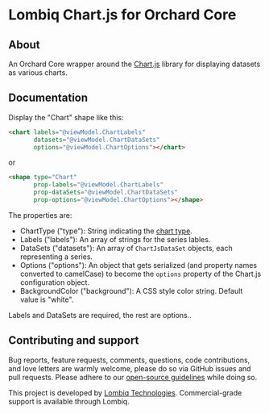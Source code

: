 # Lombiq Chart.js for Orchard Core



## About

An Orchard Core wrapper around the [Chart.js](https://www.chartjs.org/) library for displaying datasets as various charts. 


## Documentation

Display the "Chart" shape like this:

```html
<chart labels="@viewModel.ChartLabels"
       datasets="@viewModel.ChartDataSets"
       options="@viewModel.ChartOptions"></chart>
```

or

```html
<shape type="Chart"
       prop-labels="@viewModel.ChartLabels"
       prop-dataSets="@viewModel.ChartDataSets"
       prop-options="@viewModel.ChartOptions"></shape>
```

The properties are:
- ChartType ("type"): String indicating the [chart type](https://www.chartjs.org/docs/latest/charts/).
- Labels ("labels"): An array of strings for the series lables.
- DataSets ("datasets"): An array of `ChartJsDataSet` objects, each representing a series.
- Options ("options"): An object that gets serialized (and property names converted to camelCase) to become the `options` property of the Chart.js configuration object.
- BackgroundColor ("background"): A CSS style color string. Default value is "white".

Labels and DataSets are required, the rest are options..


## Contributing and support

Bug reports, feature requests, comments, questions, code contributions, and love letters are warmly welcome, please do so via GitHub issues and pull requests. Please adhere to our [open-source guidelines](https://lombiq.com/open-source-guidelines) while doing so.

This project is developed by [Lombiq Technologies](https://lombiq.com/). Commercial-grade support is available through Lombiq.
